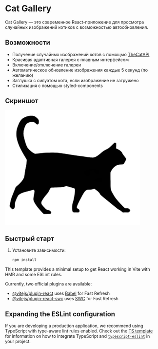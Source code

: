 # Cat Gallery

Cat Gallery — это современное React-приложение для просмотра случайных изображений котиков с возможностью автообновления.

## Возможности

- Получение случайных изображений котов с помощью [TheCatAPI](https://thecatapi.com/)
- Красивая адаптивная галерея с плавным интерфейсом
- Включение/отключение галереи
- Автоматическое обновление изображения каждые 5 секунд (по желанию)
- Заглушка с силуэтом кота, если изображение не загружено
- Стилизация с помощью styled-components

## Скриншот

![Cat Gallery Screenshot](src/assets/cat.png)

## Быстрый старт

1. Установите зависимости:
   ```bash
   npm install
   ```

This template provides a minimal setup to get React working in Vite with HMR and some ESLint rules.

Currently, two official plugins are available:

- [@vitejs/plugin-react](https://github.com/vitejs/vite-plugin-react/blob/main/packages/plugin-react) uses [Babel](https://babeljs.io/) for Fast Refresh
- [@vitejs/plugin-react-swc](https://github.com/vitejs/vite-plugin-react/blob/main/packages/plugin-react-swc) uses [SWC](https://swc.rs/) for Fast Refresh

## Expanding the ESLint configuration

If you are developing a production application, we recommend using TypeScript with type-aware lint rules enabled. Check out the [TS template](https://github.com/vitejs/vite/tree/main/packages/create-vite/template-react-ts) for information on how to integrate TypeScript and [`typescript-eslint`](https://typescript-eslint.io) in your project.
